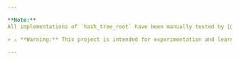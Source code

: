 ```yaml
---

**Note:**  
All implementations of `hash_tree_root` have been manually tested by [@Rimeeeeee](https://github.com/Rimeeeeee) and [@Soubhik-10](https://github.com/Soubhik-10) using [`@chainsafe/ssz`](https://github.com/ChainSafe/ssz/tree/master/packages/ssz).

> ⚠️ **Warning:** This project is intended for experimentation and learning purposes. It is **not production-ready**.

---
```

